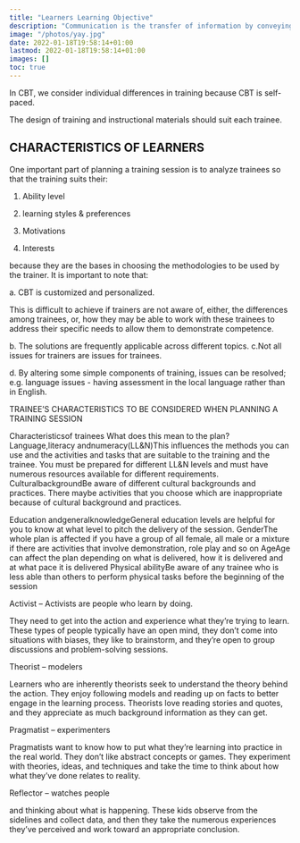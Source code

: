 ```yaml
---
title: "Learners Learning Objective"
description: "Communication is the transfer of information by conveying intended meaning to another entity through the use of mutually-understood means"
image: "/photos/yay.jpg"
date: 2022-01-18T19:58:14+01:00
lastmod: 2022-01-18T19:58:14+01:00
images: []
toc: true
---
```



In CBT, we consider individual differences in training because CBT is self-paced. 

The design of training and instructional materials should suit each trainee.



## CHARACTERISTICS OF LEARNERS 

One important part of planning a training session is to analyze trainees so that the training suits their: 

1. Ability level 

2. learning styles & preferences 

3. Motivations 

4. Interests 

because they are the bases in choosing the methodologies to be used by the trainer. It is important to note that: 

a. CBT is customized and personalized. 

This is difficult to achieve if trainers are not aware of, either, the differences among trainees, or, how they may be able to work with these trainees to address their specific needs to allow them to demonstrate competence. 

b. The solutions are frequently applicable across different topics. c.Not all issues for trainers are issues for trainees. 

d. By altering some simple components of training, issues can be resolved; e.g. language issues - having assessment in the local language rather than in English.


TRAINEE’S CHARACTERISTICS TO BE CONSIDERED WHEN PLANNING A TRAINING SESSION 

Characteristicsof trainees What does this mean to the plan? Language,literacy andnumeracy(LL&N)This influences the methods you can use and the activities and tasks that are suitable to the training and the trainee. You must be prepared for different LL&N levels and must have numerous resources available for different requirements. CulturalbackgroundBe aware of different cultural backgrounds and practices. There maybe activities that you choose which are inappropriate because of cultural background and practices. 

Education andgeneralknowledgeGeneral education levels are helpful for you to know at what level to pitch the delivery of the session. GenderThe whole plan is affected if you have a group of all female, all male or a mixture if there are activities that involve demonstration, role play and so on AgeAge can affect the plan depending on what is delivered, how it is delivered and at what pace it is delivered Physical abilityBe aware of any trainee who is less able than others to perform physical tasks before the beginning of the session



Activist – Activists are people who learn by doing. 

They need to get into the action and experience what they’re trying to learn. These types of people typically have an open mind, they don’t come into situations with biases, they like to brainstorm, and they’re open to group discussions and problem-solving sessions.

Theorist – modelers

Learners who are inherently theorists seek to understand the theory behind the action. They enjoy following models and reading up on facts to better engage in the learning process. Theorists love reading stories and quotes, and they appreciate as much background information as they can get.

Pragmatist – experimenters

Pragmatists want to know how to put what they’re learning into practice in the real world. They don’t like abstract concepts or games. They experiment with theories, ideas, and techniques and take the time to think about how what they’ve done relates to reality.

Reflector –  watches people 

and thinking about what is happening. These kids observe from the sidelines and collect data, and then they take the numerous experiences they’ve perceived and work toward an appropriate conclusion.


